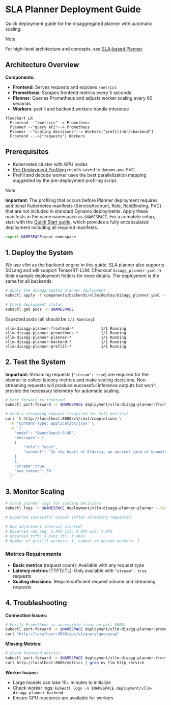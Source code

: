 # SLA Planner Deployment Guide

Quick deployment guide for the disaggregated planner with automatic scaling.

> [!NOTE]
> For high-level architecture and concepts, see [SLA-based Planner](../../architecture/sla_planner.md).

## Architecture Overview

**Components:**
- **Frontend**: Serves requests and exposes `/metrics`
- **Prometheus**: Scrapes frontend metrics every 5 seconds
- **Planner**: Queries Prometheus and adjusts worker scaling every 60 seconds
- **Workers**: prefill and backend workers handle inference

```mermaid
flowchart LR
  Frontend --"/metrics"--> Prometheus
  Planner --"query API"--> Prometheus
  Planner --"scaling decisions"--> Workers["prefill<br/>backend"]
  Frontend -.->|"requests"| Workers
```

## Prerequisites
- Kubernetes cluster with GPU nodes
- [Pre-Deployment Profiling](../../benchmarks/pre_deployment_profiling.md) results saved to `dynamo-pvc` PVC.
- Prefill and decode worker uses the best parallelization mapping suggested by the pre-deployment profiling script.

> [!NOTE]
> **Important**: The profiling that occurs before Planner deployment requires additional Kubernetes manifests (ServiceAccount, Role, RoleBinding, PVC) that are not included in standard Dynamo deployments. Apply these manifests in the same namespace as `$NAMESPACE`. For a complete setup, start with the [Quick Start guide](../../../deploy/utils/README.md#quick-start), which provides a fully encapsulated deployment including all required manifests.
```bash
export NAMESPACE=your-namespace
```

## 1. Deploy the System

We use vllm as the backend engine in this guide. SLA planner also supports SGLang and will support TensorRT-LLM. Checkout `disagg_planner.yaml` in their example deployment folders for more details. The deployment is the same for all backends.

```bash
# Apply the disaggregated planner deployment
kubectl apply -f components/backends/vllm/deploy/disagg_planner.yaml -n $NAMESPACE # for vllm

# Check deployment status
kubectl get pods -n $NAMESPACE
```

Expected pods (all should be `1/1 Running`):
```
vllm-disagg-planner-frontend-*            1/1 Running
vllm-disagg-planner-prometheus-*          1/1 Running
vllm-disagg-planner-planner-*             1/1 Running
vllm-disagg-planner-backend-*             1/1 Running
vllm-disagg-planner-prefill-*             1/1 Running
```

## 2. Test the System

**Important:** Streaming requests (`"stream": true`) are required for the planner to collect latency metrics and make scaling decisions. Non-streaming requests will produce successful inference outputs but won't provide the necessary telemetry for automatic scaling.

```bash
# Port forward to frontend
kubectl port-forward -n $NAMESPACE deployment/vllm-disagg-planner-frontend 8000:8000

# Send a streaming request (required for full metrics)
curl -N http://localhost:8000/v1/chat/completions \
  -H "Content-Type: application/json" \
  -d '{
    "model": "Qwen/Qwen3-0.6B",
    "messages": [
    {
        "role": "user",
        "content": "In the heart of Eldoria, an ancient land of boundless magic and mysterious creatures, lies the long-forgotten city of Aeloria. Once a beacon of knowledge and power, Aeloria was buried beneath the shifting sands of time, lost to the world for centuries. You are an intrepid explorer, known for your unparalleled curiosity and courage, who has stumbled upon an ancient map hinting at ests that Aeloria holds a secret so profound that it has the potential to reshape the very fabric of reality. Your journey will take you through treacherous deserts, enchanted forests, and across perilous mountain ranges. Your Task: Character Background: Develop a detailed background for your character. Describe their motivations for seeking out Aeloria, their skills and weaknesses, and any personal connections to the ancient city or its legends. Are they driven by a quest for knowledge, a search for lost familt clue is hidden."
    }
    ],
    "stream":true,
    "max_tokens": 30
  }'
```

## 3. Monitor Scaling

```bash
# Check planner logs for scaling decisions
kubectl logs -n $NAMESPACE deployment/vllm-disagg-planner-planner --tail=10

# Expected successful output (after streaming requests):

# New adjustment interval started!
# Observed num_req: X.XXX isl: X.XXX osl: X.XXX
# Observed ttft: X.XXXs itl: X.XXXs
# Number of prefill workers: 1, number of decode workers: 1
```

### Metrics Requirements
- **Basic metrics** (request count): Available with any request type
- **Latency metrics** (TTFT/ITL): Only available with `"stream": true` requests
- **Scaling decisions**: Require sufficient request volume and streaming requests

## 4. Troubleshooting

**Connection Issues:**
```bash
# Verify Prometheus is accessible (runs on port 8000)
kubectl port-forward -n $NAMESPACE deployment/vllm-disagg-planner-prometheus 9090:8000
curl "http://localhost:9090/api/v1/query?query=up"
```

**Missing Metrics:**
```bash
# Check frontend metrics
kubectl port-forward -n $NAMESPACE deployment/vllm-disagg-planner-frontend 8000:8000
curl http://localhost:8000/metrics | grep nv_llm_http_service
```

**Worker Issues:**
- Large models can take 10+ minutes to initialize
- Check worker logs: `kubectl logs -n $NAMESPACE deployment/vllm-disagg-planner-backend`
- Ensure GPU resources are available for workers
